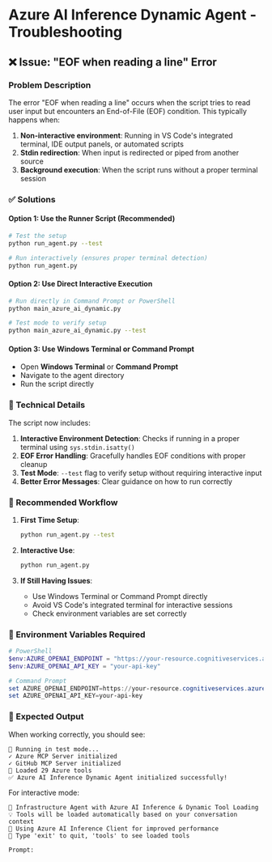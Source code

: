 # Azure AI Inference Dynamic Agent - Troubleshooting

## ❌ Issue: "EOF when reading a line" Error

### Problem Description
The error "EOF when reading a line" occurs when the script tries to read user input but encounters an End-of-File (EOF) condition. This typically happens when:

1. **Non-interactive environment**: Running in VS Code's integrated terminal, IDE output panels, or automated scripts
2. **Stdin redirection**: When input is redirected or piped from another source
3. **Background execution**: When the script runs without a proper terminal session

### ✅ Solutions

#### Option 1: Use the Runner Script (Recommended)
```bash
# Test the setup
python run_agent.py --test

# Run interactively (ensures proper terminal detection)
python run_agent.py
```

#### Option 2: Use Direct Interactive Execution
```bash
# Run directly in Command Prompt or PowerShell
python main_azure_ai_dynamic.py

# Test mode to verify setup
python main_azure_ai_dynamic.py --test
```

#### Option 3: Use Windows Terminal or Command Prompt
- Open **Windows Terminal** or **Command Prompt**
- Navigate to the agent directory
- Run the script directly

### 🔧 Technical Details

The script now includes:

1. **Interactive Environment Detection**: Checks if running in a proper terminal using `sys.stdin.isatty()`
2. **EOF Error Handling**: Gracefully handles EOF conditions with proper cleanup
3. **Test Mode**: `--test` flag to verify setup without requiring interactive input
4. **Better Error Messages**: Clear guidance on how to run correctly

### 🚀 Recommended Workflow

1. **First Time Setup**:
   ```bash
   python run_agent.py --test
   ```

2. **Interactive Use**:
   ```bash
   python run_agent.py
   ```

3. **If Still Having Issues**:
   - Use Windows Terminal or Command Prompt directly
   - Avoid VS Code's integrated terminal for interactive sessions
   - Check environment variables are set correctly

### 📝 Environment Variables Required

```powershell
# PowerShell
$env:AZURE_OPENAI_ENDPOINT = "https://your-resource.cognitiveservices.azure.com/openai/deployments/gpt-4o"
$env:AZURE_OPENAI_API_KEY = "your-api-key"

# Command Prompt
set AZURE_OPENAI_ENDPOINT=https://your-resource.cognitiveservices.azure.com/openai/deployments/gpt-4o
set AZURE_OPENAI_API_KEY=your-api-key
```

### 🎯 Expected Output

When working correctly, you should see:
```
🧪 Running in test mode...
✓ Azure MCP Server initialized
✓ GitHub MCP Server initialized
🔧 Loaded 29 Azure tools
✅ Azure AI Inference Dynamic Agent initialized successfully!
```

For interactive mode:
```
🤖 Infrastructure Agent with Azure AI Inference & Dynamic Tool Loading
💡 Tools will be loaded automatically based on your conversation context
🚀 Using Azure AI Inference Client for improved performance
📝 Type 'exit' to quit, 'tools' to see loaded tools

Prompt: 
```
